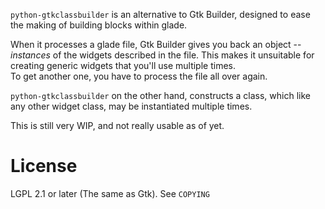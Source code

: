 `python-gtkclassbuilder` is an alternative to Gtk Builder, designed to 
ease the making of building blocks within glade.

When it processes a glade file, Gtk Builder gives you back an object -- 
*instances* of the widgets described in the file. This makes it 
unsuitable for creating generic widgets that you'll use multiple times.  
To get another one, you have to process the file all over again.

`python-gtkclassbuilder` on the other hand, constructs a class, which 
like any other widget class, may be instantiated multiple times.

This is still very WIP, and not really usable as of yet.

# License

LGPL 2.1 or later (The same as Gtk). See `COPYING`
